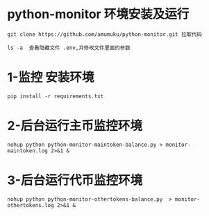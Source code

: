# python-monitor 环境安装及运行
```
git clone https://github.com/amumuku/python-monitor.git 拉取代码

ls -a  查看隐藏文件 .env,并修改文件里面的参数
```

# 1-监控 安装环境
```
pip install -r requirements.txt
```

# 2-后台运行主币监控环境
```
nohup python python-monitor-maintoken-balance.py > monitor-maintoken.log 2>&1 &
```
# 3-后台运行代币监控环境
```
nohup python python-monitor-othertokens-balance.py  > monitor-othertokens.log 2>&1 &
```


